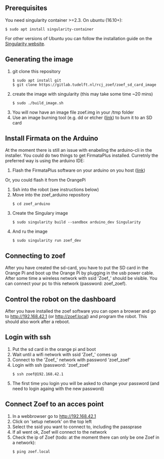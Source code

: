 ## Prerequisites

You need singularity container >=2.3. On ubuntu (16.10+):
   ```
   $ sudo apt install singularity-container
   ```
   
For other versions of Ubuntu you can follow the installation guide on the [Singularity website](https://sylabs.io/guides/3.0/user-guide/installation.html#install-the-debian-ubuntu-package-using-apt).

## Generating the image

1. git clone this repository
   ```
   $ sudo apt install git
   $ git clone https://gitlab.tudelft.nl/rcj_zoef/zoef_sd_card_image
   ```
2. create the image with singularity (this may take some time ~20 mins)
   ```
   $ sudo ./build_image.sh
   ```
3. You will now have an image file zoef.img in your /tmp folder
4. Use an image burning tool (e.g. dd or etcher ([link](https://www.balena.io/etcher/)) to burn it to an SD card

## Install Firmata on the Arduino

At the moment there is still an issue with enabeling the arduino-cli in the installer. You could do two things to get FirmataPlus installed. Curretnly the preferred way is using the arduino IDE:

1. Flash the FirmataPlus software on your arduino on you host ([link](https://github.com/MrYsLab/pymata-aio/wiki/Uploading-FirmataPlus-to-Arduino))

Or, you could flash it from the OrangePi

1. Ssh into the robot (see instructions below)
2. Move into the zoef_arduino repository
   ```
   $ cd zoef_arduino
   ```
3. Create the Singulary image
   ```
   $ sudo singularity build --sandbox arduino_dev Singularity
   ```
4. And ru the image
   ```
   $ sudo singularity run zoef_dev
   ```

## Connecting to zoef

After you have created the sd-card, you have to put the SD card in the Orange Pi and boot up the Orange Pi by plugging in the usb power cable. After some time a wireless network with ssid 'Zoef_<uiniqueID>' should be visible. You can connect your pc to this network (password: zoef_zoef). 


## Control the robot on the dashboard

After you have installed the zoef software you can open a browser and go to http://192.168.42.1 (or http://zoef.local) and program the robot. This should also work after a reboot.

## Login with ssh

1. Put the sd card in the orange pi and boot
2. Wait until a wifi network with ssid 'Zoef_<ID>' comes up
3. Connect to the 'Zoef_<ID>' network with password 'zoef_zoef'
4. Login with ssh (password: 'zoef_zoef'
   ```
   $ ssh zoef@192.168.42.1
   ```
5. The first time you login you will be asked to change your password (and need to login againg with the new password)

## Connect Zoef to an acces point

1. In a webbrowser go to http://192.168.42.1
2. Click on 'setup network' on the top left
3. Select the ssid you want to connect to, including the passprase
4. If all went ok, Zoef will connect to the network
5. Check the ip of Zoef (todo: at the moment there can only be one Zoef in a network):
   ```
   $ ping zoef.local
   ```

